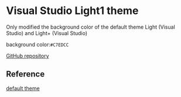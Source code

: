 # Visual Studio Light1 theme

Only modified the background color of the default theme Light (Visual Studio) and Light+ (Visual Studio)

background color:`#C7EDCC`

[GitHub repository](https://github.com/sunven/visual-studio-light1-theme)

## Reference

[default theme](https://github.com/Microsoft/vscode/tree/master/extensions/theme-defaults/themes)